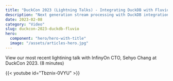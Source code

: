 ```yaml
---
title: "DuckCon 2023 (Lightning Talks) - Integrating DuckDB with Fluvio"
description: "Next generation stream processing with DuckDB integration."
date: 2023-02-08
category: "Video"
slug: duckcon-2023-duckdb-fluvio
hero:
  component: "hero/hero-with-title"
  image: "/assets/articles-hero.jpg"
---
```


View our most recent lightining talk with InfinyOn CTO, Sehyo Chang at DuckCon 2023. (8 minutes)

{{< youtube id="Tbznix-0VYU" >}}
